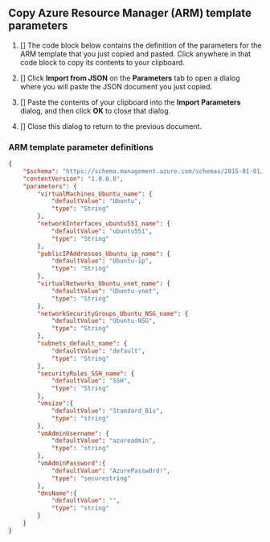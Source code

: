 ## Copy Azure Resource Manager (ARM) template parameters

1. [] The code block below contains the definition of the parameters for the ARM template that you just copied and pasted. Click anywhere in that code block to copy its contents to your clipboard.

1. [] Click **Import from JSON** on the **Parameters** tab to open a dialog where you will paste the JSON document you just copied.

1. [] Paste the contents of your clipboard into the **Import Parameters** dialog, and then click **OK** to close that dialog.

1. [] Close this dialog to return to the previous document.

### ARM template parameter definitions

```json
{
    "$schema": "https://schema.management.azure.com/schemas/2015-01-01/deploymentTemplate.json#",
    "contentVersion": "1.0.0.0",
    "parameters": {
        "virtualMachines_Ubuntu_name": {
            "defaultValue": "Ubuntu",
            "type": "String"
        },
        "networkInterfaces_ubuntu551_name": {
            "defaultValue": "ubuntu551",
            "type": "String"
        },
        "publicIPAddresses_Ubuntu_ip_name": {
            "defaultValue": "Ubuntu-ip",
            "type": "String"
        },
        "virtualNetworks_Ubuntu_vnet_name": {
            "defaultValue": "Ubuntu-vnet",
            "type": "String"
        },
        "networkSecurityGroups_Ubuntu_NSG_name": {
            "defaultValue": "Ubuntu-NSG",
            "type": "String"
        },
        "subnets_default_name": {
            "defaultValue": "default",
            "type": "String"
        },
        "securityRules_SSH_name": {
            "defaultValue": "SSH",
            "type": "String"
        },
        "vmsize":{
            "defaultValue": "Standard_B1s",
            "type": "string"
        },
        "vmAdminUsername": {
            "defaultValue": "azureadmin",
            "type": "string"
        },
        "vmAdminPassword":{
            "defaultValue": "AzurePassw0rd!",
            "type": "securestring"
        },
        "dnsName":{
            "defaultValue": "",
            "type": "string"
        }
    }
}
```
